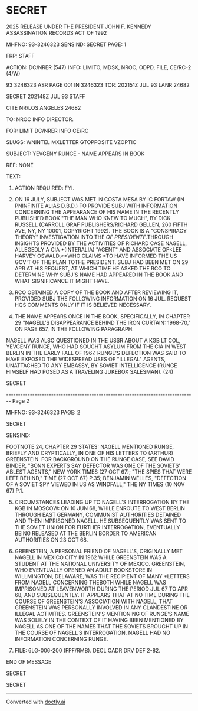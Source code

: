 # SECRET

2025 RELEASE UNDER THE PRESIDENT JOHN F. KENNEDY ASSASSINATION RECORDS ACT OF 1992

MHFNO: 93-3246323 SENSIND: SECRET PAGE: 1

FRP: STAFF

ACTION: DC/NRER (547) INFO: LIMITO, MDSX, NROC, ODPD, FILE, CE/RC-2 (4/W)

93 3246323 ASR PAGE 001 IN 3246323
TOR: 202151Z JUL 93 LANR 24682

SECRET 202148Z JUL 93 STAFF

CITE NR/LOS ANGELES 24682

TO: NROC INFO DIRECTOR.

FOR: LIMIT DC/NRER INFO CE/RC

SLUGS: WNINTEL MXLETTER GTOPPOSITE VZOPTIC

SUBJECT: YEVGENY RUNGE - NAME APPEARS IN BOOK

REF: NONE

TEXT:

1. ACTION REQUIRED: FYI.

2. ON 16 JULY, SUBJECT WAS MET IN COSTA MESA BY IC FORTAW (IN PNINFINITE ALIAS D.B.D.) TO PROVIDE SUBJ WITH INFORMATION CONCERNING THE APPEARANCE OF HIS NAME IN THE RECENTLY PUBLISHED BOOK "THE MAN WHO KNEW TO MUCH", BY DICK RUSSELL (CARROLL GRAF PUBLISHERS/RICHARD GELLEN, 260 FIFTH AVE, NY, NY 10001, COPYRIGHT 1992). THE BOOK IS A "CONSPIRACY THEORY" INVESTIGATION INTO THE *<ASSASSINATION>OF PRESIDENT<JOHN>F.*<KENNEDY>THROUGH INSIGHTS PROVIDED BY THE ACTIVITIES OF RICHARD CASE NAGELL, ALLEGEDLY A CIA *(INTERALIA) "AGENT" AND ASSOCIATE OF<LEE HARVEY OSWALD,>*WHO CLAIMS *TO HAVE INFORMED THE US GOV'T OF THE PLAN TO<ASSASSINATE>THE PRESIDENT. SUBJ HAD BEEN MET ON 29 APR AT HIS REQUEST, AT WHICH TIME HE ASKED THE RCO TO DETERMINE WHY SUBJ'S NAME HAD APPEARED IN THE BOOK AND WHAT SIGNIFICANCE IT MIGHT HAVE.

3. RCO OBTAINED A COPY OF THE BOOK AND AFTER REVIEWING IT, PROVIDED SUBJ THE FOLLOWING INFORMATION ON 16 JUL. REQUEST HQS COMMENTS ONLY IF IT IS BELIEVED NECESSARY.

4. THE NAME APPEARS ONCE IN THE BOOK, SPECIFICALLY, IN CHAPTER 29 "NAGELL'S DISAPPEARANCE BEHIND THE IRON CURTAIN: 1968-70," ON PAGE 657, IN THE FOLLOWING PARAGRAPH:

NAGELL WAS ALSO QUESTIONED IN THE USSR ABOUT A KGB LT COL, YEVGENY RUNGE, WHO HAD SOUGHT ASYLUM FROM THE CIA IN WEST BERLIN IN THE EARLY FALL OF 1967. RUNGE'S DEFECTION WAS SAID TO HAVE EXPOSED THE WIDESPREAD USES OF "ILLEGAL" AGENTS, UNATTACHED TO ANY EMBASSY, BY SOVIET INTELLIGENCE (RUNGE HIMSELF HAD POSED AS A TRAVELING JUKEBOX SALESMAN). (24)

SECRET


-------------------------------------------------------------------------------- Page 2

MHFNO: 93-3246323                                                                                    PAGE: 2

SECRET

SENSIND:

FOOTNOTE 24, CHAPTER 29 STATES: NAGELL MENTIONED RUNGE, BRIEFLY AND CRYPTICALLY, IN ONE OF HIS LETTERS TO (ARTHUR) GREENSTEIN. FOR BACKGROUND ON THE RUNGE CASE, SEE DAVID BINDER, "BONN EXPERTS SAY DEFECTOR WAS ONE OF THE SOVIETS' ABLEST AGENTS," NEW YORK TIMES (27 OCT 67); "THE SPIES THAT WERE LEFT BEHIND," TIME (27 OCT 67) P.35; BENJAMIN WELLES, "DEFECTION OF A SOVIET SPY VIEWED IN US AS WINDFALL," THE NY TIMES (10 NOV 67) P.1.

5. CIRCUMSTANCES LEADING UP TO NAGELL'S INTERROGATION BY THE KGB IN MOSCOW: ON 10 JUN 68, WHILE ENROUTE TO WEST BERLIN THROUGH EAST GERMANY, COMMUNIST AUTHORITIES DETAINED AND THEN IMPRISONED NAGELL. HE SUBSEQUENTLY WAS SENT TO THE SOVIET UNION FOR FURTHER INTERROGATION, EVENTUALLY BEING RELEASED AT THE BERLIN BORDER TO AMERICAN AUTHORITIES ON 23 OCT 68.

6. GREENSTEIN, A PERSONAL FRIEND OF NAGELL'S, ORIGINALLY MET NAGELL IN MEXICO CITY IN 1962 WHILE GREENSTEIN WAS A STUDENT AT THE NATIONAL UNIVERSITY OF MEXICO. GREENSTEIN, WHO EVENTUALLY OPENED AN ADULT BOOKSTORE IN WILLMINGTON, DELAWARE, WAS THE RECIPIENT OF MANY *LETTERS FROM NAGELL CONCERNING THE<KENNEDY ASSASSINATION>BOTH WHILE NAGELL WAS IMPRISONED AT LEAVENWORTH DURING THE PERIOD JUL 67 TO APR 68, AND SUBSEQUENTLY. IT APPEARS THAT AT NO TIME DURING THE COURSE OF GREENSTEIN'S ASSOCIATION WITH NAGELL, THAT GREENSTEIN WAS PERSONALLY INVOLVED IN ANY CLANDESTINE OR ILLEGAL ACTIVITIES. GREENSTEIN'S MENTIONING OF RUNGE'S NAME WAS SOLELY IN THE CONTEXT OF IT HAVING BEEN MENTIONED BY NAGELL AS ONE OF THE NAMES THAT THE SOVIETS BROUGHT UP IN THE COURSE OF NAGELL'S INTERROGATION. NAGELL HAD NO INFORMATION CONCERNING RUNGE.

7. FILE: 6LG-006-200 (FPF/RMB). DECL OADR DRV DEF 2-82.

END OF MESSAGE

SECRET

SECRET


---
Converted with [doctly.ai](https://doctly.ai)